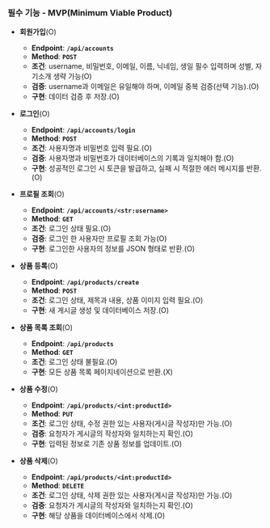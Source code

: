 ### **필수 기능 - MVP(Minimum Viable Product)**

- **회원가입**(O)
    - **Endpoint**: **`/api/accounts`**
    - **Method**: **`POST`**
    - **조건**: username, 비밀번호, 이메일, 이름, 닉네임, 생일 필수 입력하며 성별, 자기소개 생략 가능(O)
    - **검증**: username과 이메일은 유일해야 하며, 이메일 중복 검증(선택 기능).(O)
    - **구현**: 데이터 검증 후 저장.(O)
- **로그인**(O)
    - **Endpoint**: **`/api/accounts/login`**
    - **Method**: **`POST`**
    - **조건**: 사용자명과 비밀번호 입력 필요.(O)
    - **검증**: 사용자명과 비밀번호가 데이터베이스의 기록과 일치해야 함.(O)
    - **구현**: 성공적인 로그인 시 토큰을 발급하고, 실패 시 적절한 에러 메시지를 반환.(O)
- **프로필 조회**(O)
    - **Endpoint**: **`/api/accounts/<str:username>`**
    - **Method**: **`GET`**
    - **조건**: 로그인 상태 필요.(O)
    - **검증**: 로그인 한 사용자만 프로필 조회 가능(O)
    - **구현**: 로그인한 사용자의 정보를 JSON 형태로 반환.(O)


- **상품 등록**(O)
    - **Endpoint**: **`/api/products/create`**
    - **Method**: **`POST`**
    - **조건**: 로그인 상태, 제목과 내용, 상품 이미지 입력 필요.(O)
    - **구현**: 새 게시글 생성 및 데이터베이스 저장.(O)
- **상품 목록 조회**(O)
    - **Endpoint**: **`/api/products`**
    - **Method**: **`GET`**
    - **조건**: 로그인 상태 불필요.(O)
    - **구현**: 모든 상품 목록 페이지네이션으로 반환.(X)
- **상품 수정**(O)
    - **Endpoint**: **`/api/products/<int:productId>`**
    - **Method**: **`PUT`**
    - **조건**: 로그인 상태, 수정 권한 있는 사용자(게시글 작성자)만 가능.(O)
    - **검증**: 요청자가 게시글의 작성자와 일치하는지 확인.(O)
    - **구현**: 입력된 정보로 기존 상품 정보를 업데이트.(O)
- **상품 삭제**(O)
    - **Endpoint**: **`/api/products/<int:productId>`**
    - **Method**: **`DELETE`**
    - **조건**: 로그인 상태, 삭제 권한 있는 사용자(게시글 작성자)만 가능.(O)
    - **검증**: 요청자가 게시글의 작성자와 일치하는지 확인.(O)
    - **구현**: 해당 상품을 데이터베이스에서 삭제.(O)
